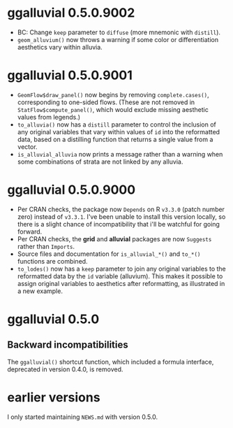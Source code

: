 # ggalluvial 0.5.0.9002

- BC: Change `keep` parameter to `diffuse` (more mnemonic with `distill`).
- `geom_alluvium()` now throws a warning if some color or differentiation aesthetics vary within alluvia.

# ggalluvial 0.5.0.9001

- `GeomFlow$draw_panel()` now begins by removing `complete.cases()`, corresponding to one-sided flows. (These are not removed in `StatFlow$compute_panel()`, which would exclude missing aesthetic values from legends.)
- `to_alluvia()` now has a `distill` parameter to control the inclusion of any original variables that vary within values of `id` into the reformatted data, based on a distilling function that returns a single value from a vector.
- `is_alluvial_alluvia` now prints a message rather than a warning when some combinations of strata are not linked by any alluvia.

# ggalluvial 0.5.0.9000

- Per CRAN checks, the package now `Depends` on R `v3.3.0` (patch number zero) instead of `v3.3.1`. I've been unable to install this version locally, so there is a slight chance of incompatibility that i'll be watchful for going forward.
- Per CRAN checks, the **grid** and **alluvial** packages are now `Suggests` rather than `Imports`.
- Source files and documentation for `is_alluvial_*()` and `to_*()` functions are combined.
- `to_lodes()` now has a `keep` parameter to join any original variables to the reformatted data by the `id` variable (alluvium). This makes it possible to assign original variables to aesthetics after reformatting, as illustrated in a new example.

# ggalluvial 0.5.0

## Backward incompatibilities

The `ggalluvial()` shortcut function, which included a formula interface, deprecated in version 0.4.0, is removed.

# earlier versions

I only started maintaining `NEWS.md` with version 0.5.0.
